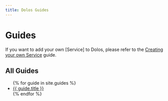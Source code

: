 ```yaml
---
title: Dolos Guides
---
```


# Guides

If you want to add your own [Service] to Dolos, please refer to the
[Creating your own Service](creating-your-own-service) guide.

## All Guides

<ul>
{% for guide in site.guides %}
  <li>
    <a href="{{ site.baseurl }}{{ guide.url }}">{{ guide.title }}</a>
  </li>
{% endfor %}
</ul>